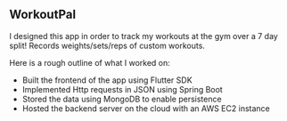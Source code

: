 
## WorkoutPal
I designed this app in order to track my workouts at the gym over a 7 day split! Records weights/sets/reps of custom workouts.

Here is a rough outline of what I worked on:

- Built the frontend of the app using Flutter SDK
- Implemented Http requests in JSON using Spring Boot 
- Stored the data using MongoDB to enable persistence 
- Hosted the backend server on the cloud with an AWS EC2 instance






